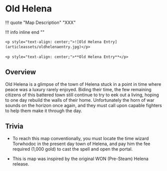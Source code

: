 # **Old Helena**

!!! quote "Map Description"
    "XXX"

!!! info inline end ""

    <p style="text-align: center;">![Old Helena Entry](articleassets/oldhelenaentry.jpg)</p>

    <p style="text-align: center;">**Old Helena Entry**</p>

## **Overview**

Old Helena is a glimpse of the town of Helena stuck in a point in time where peace was a luxury rarely enjoyed. Biding their time, the few remaining citizens of this battered town still continue to try to eek out a living, hoping to one day rebuild the walls of their home. Unfortunately the horn of war sounds on the horizon once again, and they must call upon capable fighters to help them make it through the day.

## Trivia

- To reach this map conventionally, you must locate the time wizard Torwhodoc in the present day town of Helena, and pay him the fee required (1,000 gold) to cast the spell and open the portal.

- This is map was inspired by the original WON (Pre-Steam) Helena release.